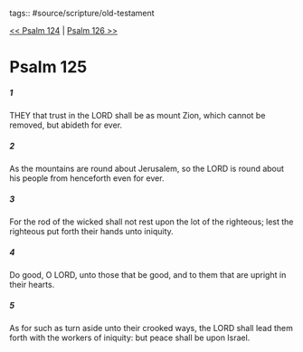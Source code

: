 tags:: #source/scripture/old-testament

[<< Psalm 124](source/scripture/old-testament/19_Psalms/Psalm_124.md) | [Psalm 126 >>](source/scripture/old-testament/19_Psalms/Psalm_126.md)

# Psalm 125

##### 1

THEY that trust in the LORD shall be as mount Zion, which cannot be removed, but abideth for ever.

##### 2

As the mountains are round about Jerusalem, so the LORD is round about his people from henceforth even for ever.

##### 3

For the rod of the wicked shall not rest upon the lot of the righteous; lest the righteous put forth their hands unto iniquity.

##### 4

Do good, O LORD, unto those that be good, and to them that are upright in their hearts.

##### 5

As for such as turn aside unto their crooked ways, the LORD shall lead them forth with the workers of iniquity: but peace shall be upon Israel.
